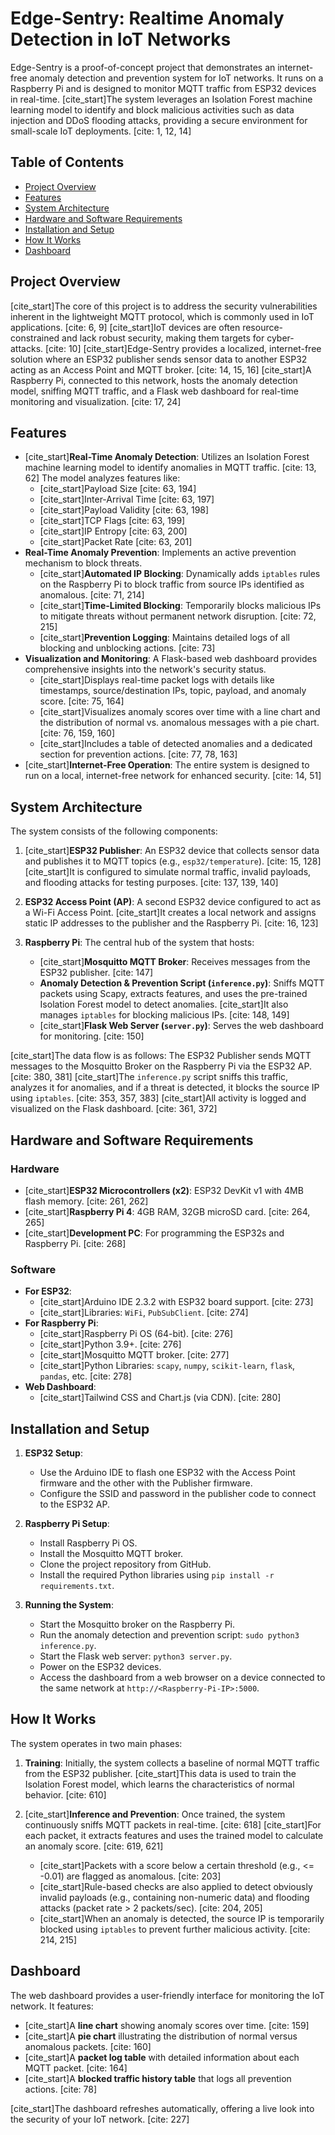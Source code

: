 # Edge-Sentry: Realtime Anomaly Detection in IoT Networks

Edge-Sentry is a proof-of-concept project that demonstrates an internet-free anomaly detection and prevention system for IoT networks. It runs on a Raspberry Pi and is designed to monitor MQTT traffic from ESP32 devices in real-time. [cite_start]The system leverages an Isolation Forest machine learning model to identify and block malicious activities such as data injection and DDoS flooding attacks, providing a secure environment for small-scale IoT deployments. [cite: 1, 12, 14]

## Table of Contents
- [Project Overview](#project-overview)
- [Features](#features)
- [System Architecture](#system-architecture)
- [Hardware and Software Requirements](#hardware-and-software-requirements)
- [Installation and Setup](#installation-and-setup)
- [How It Works](#how-it-works)
- [Dashboard](#dashboard)

## Project Overview

[cite_start]The core of this project is to address the security vulnerabilities inherent in the lightweight MQTT protocol, which is commonly used in IoT applications. [cite: 6, 9] [cite_start]IoT devices are often resource-constrained and lack robust security, making them targets for cyber-attacks. [cite: 10] [cite_start]Edge-Sentry provides a localized, internet-free solution where an ESP32 publisher sends sensor data to another ESP32 acting as an Access Point and MQTT broker. [cite: 14, 15, 16] [cite_start]A Raspberry Pi, connected to this network, hosts the anomaly detection model, sniffing MQTT traffic, and a Flask web dashboard for real-time monitoring and visualization. [cite: 17, 24]

## Features

* [cite_start]**Real-Time Anomaly Detection**: Utilizes an Isolation Forest machine learning model to identify anomalies in MQTT traffic. [cite: 13, 62] The model analyzes features like:
    * [cite_start]Payload Size [cite: 63, 194]
    * [cite_start]Inter-Arrival Time [cite: 63, 197]
    * [cite_start]Payload Validity [cite: 63, 198]
    * [cite_start]TCP Flags [cite: 63, 199]
    * [cite_start]IP Entropy [cite: 63, 200]
    * [cite_start]Packet Rate [cite: 63, 201]
* **Real-Time Anomaly Prevention**: Implements an active prevention mechanism to block threats.
    * [cite_start]**Automated IP Blocking**: Dynamically adds `iptables` rules on the Raspberry Pi to block traffic from source IPs identified as anomalous. [cite: 71, 214]
    * [cite_start]**Time-Limited Blocking**: Temporarily blocks malicious IPs to mitigate threats without permanent network disruption. [cite: 72, 215]
    * [cite_start]**Prevention Logging**: Maintains detailed logs of all blocking and unblocking actions. [cite: 73]
* **Visualization and Monitoring**: A Flask-based web dashboard provides comprehensive insights into the network's security status.
    * [cite_start]Displays real-time packet logs with details like timestamps, source/destination IPs, topic, payload, and anomaly score. [cite: 75, 164]
    * [cite_start]Visualizes anomaly scores over time with a line chart and the distribution of normal vs. anomalous messages with a pie chart. [cite: 76, 159, 160]
    * [cite_start]Includes a table of detected anomalies and a dedicated section for prevention actions. [cite: 77, 78, 163]
* [cite_start]**Internet-Free Operation**: The entire system is designed to run on a local, internet-free network for enhanced security. [cite: 14, 51]

## System Architecture

The system consists of the following components:

1.  [cite_start]**ESP32 Publisher**: An ESP32 device that collects sensor data and publishes it to MQTT topics (e.g., `esp32/temperature`). [cite: 15, 128] [cite_start]It is configured to simulate normal traffic, invalid payloads, and flooding attacks for testing purposes. [cite: 137, 139, 140]

2.  **ESP32 Access Point (AP)**: A second ESP32 device configured to act as a Wi-Fi Access Point. [cite_start]It creates a local network and assigns static IP addresses to the publisher and the Raspberry Pi. [cite: 16, 123]

3.  **Raspberry Pi**: The central hub of the system that hosts:
    * [cite_start]**Mosquitto MQTT Broker**: Receives messages from the ESP32 publisher. [cite: 147]
    * **Anomaly Detection & Prevention Script (`inference.py`)**: Sniffs MQTT packets using Scapy, extracts features, and uses the pre-trained Isolation Forest model to detect anomalies. [cite_start]It also manages `iptables` for blocking malicious IPs. [cite: 148, 149]
    * [cite_start]**Flask Web Server (`server.py`)**: Serves the web dashboard for monitoring. [cite: 150]

[cite_start]The data flow is as follows: The ESP32 Publisher sends MQTT messages to the Mosquitto Broker on the Raspberry Pi via the ESP32 AP. [cite: 380, 381] [cite_start]The `inference.py` script sniffs this traffic, analyzes it for anomalies, and if a threat is detected, it blocks the source IP using `iptables`. [cite: 353, 357, 383] [cite_start]All activity is logged and visualized on the Flask dashboard. [cite: 361, 372]

## Hardware and Software Requirements

### Hardware
* [cite_start]**ESP32 Microcontrollers (x2)**: ESP32 DevKit v1 with 4MB flash memory. [cite: 261, 262]
* [cite_start]**Raspberry Pi 4**: 4GB RAM, 32GB microSD card. [cite: 264, 265]
* [cite_start]**Development PC**: For programming the ESP32s and Raspberry Pi. [cite: 268]

### Software
* **For ESP32**:
    * [cite_start]Arduino IDE 2.3.2 with ESP32 board support. [cite: 273]
    * [cite_start]Libraries: `WiFi`, `PubSubClient`. [cite: 274]
* **For Raspberry Pi**:
    * [cite_start]Raspberry Pi OS (64-bit). [cite: 276]
    * [cite_start]Python 3.9+. [cite: 276]
    * [cite_start]Mosquitto MQTT broker. [cite: 277]
    * [cite_start]Python Libraries: `scapy`, `numpy`, `scikit-learn`, `flask`, `pandas`, etc. [cite: 278]
* **Web Dashboard**:
    * [cite_start]Tailwind CSS and Chart.js (via CDN). [cite: 280]

## Installation and Setup

1.  **ESP32 Setup**:
    * Use the Arduino IDE to flash one ESP32 with the Access Point firmware and the other with the Publisher firmware.
    * Configure the SSID and password in the publisher code to connect to the ESP32 AP.

2.  **Raspberry Pi Setup**:
    * Install Raspberry Pi OS.
    * Install the Mosquitto MQTT broker.
    * Clone the project repository from GitHub.
    * Install the required Python libraries using `pip install -r requirements.txt`.

3.  **Running the System**:
    * Start the Mosquitto broker on the Raspberry Pi.
    * Run the anomaly detection and prevention script: `sudo python3 inference.py`.
    * Start the Flask web server: `python3 server.py`.
    * Power on the ESP32 devices.
    * Access the dashboard from a web browser on a device connected to the same network at `http://<Raspberry-Pi-IP>:5000`.

## How It Works

The system operates in two main phases:

1.  **Training**: Initially, the system collects a baseline of normal MQTT traffic from the ESP32 publisher. [cite_start]This data is used to train the Isolation Forest model, which learns the characteristics of normal behavior. [cite: 610]

2.  [cite_start]**Inference and Prevention**: Once trained, the system continuously sniffs MQTT packets in real-time. [cite: 618] [cite_start]For each packet, it extracts features and uses the trained model to calculate an anomaly score. [cite: 619, 621]
    * [cite_start]Packets with a score below a certain threshold (e.g., <= -0.01) are flagged as anomalous. [cite: 203]
    * [cite_start]Rule-based checks are also applied to detect obviously invalid payloads (e.g., containing non-numeric data) and flooding attacks (packet rate > 2 packets/sec). [cite: 204, 205]
    * [cite_start]When an anomaly is detected, the source IP is temporarily blocked using `iptables` to prevent further malicious activity. [cite: 214, 215]

## Dashboard

The web dashboard provides a user-friendly interface for monitoring the IoT network. It features:
* [cite_start]A **line chart** showing anomaly scores over time. [cite: 159]
* [cite_start]A **pie chart** illustrating the distribution of normal versus anomalous packets. [cite: 160]
* [cite_start]A **packet log table** with detailed information about each MQTT packet. [cite: 164]
* [cite_start]A **blocked traffic history table** that logs all prevention actions. [cite: 78]

[cite_start]The dashboard refreshes automatically, offering a live look into the security of your IoT network. [cite: 227]
